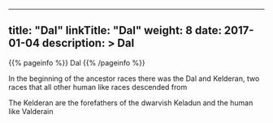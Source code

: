 
---
title: "Dal"
linkTitle: "Dal"
weight: 8
date: 2017-01-04
description: >
 Dal
---

{{% pageinfo %}}
Dal
{{% /pageinfo %}}

In the beginning of the ancestor races there was the Dal and Kelderan, two races that all other human like races descended from

The Kelderan are the forefathers of the dwarvish Keladun and the human like Valderain

